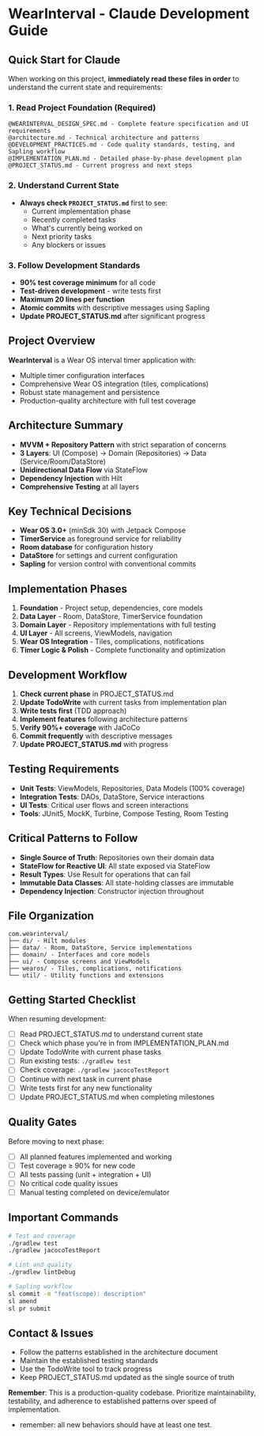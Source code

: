# WearInterval - Claude Development Guide

## Quick Start for Claude
When working on this project, **immediately read these files in order** to understand the current state and requirements:

### 1. Read Project Foundation (Required)
```
@WEARINTERVAL_DESIGN_SPEC.md - Complete feature specification and UI requirements
@architecture.md - Technical architecture and patterns
@DEVELOPMENT_PRACTICES.md - Code quality standards, testing, and Sapling workflow
@IMPLEMENTATION_PLAN.md - Detailed phase-by-phase development plan
@PROJECT_STATUS.md - Current progress and next steps
```

### 2. Understand Current State
- **Always check `PROJECT_STATUS.md`** first to see:
  - Current implementation phase
  - Recently completed tasks  
  - What's currently being worked on
  - Next priority tasks
  - Any blockers or issues

### 3. Follow Development Standards
- **90% test coverage minimum** for all code
- **Test-driven development** - write tests first
- **Maximum 20 lines per function**
- **Atomic commits** with descriptive messages using Sapling
- **Update PROJECT_STATUS.md** after significant progress

## Project Overview
**WearInterval** is a Wear OS interval timer application with:
- Multiple timer configuration interfaces
- Comprehensive Wear OS integration (tiles, complications)
- Robust state management and persistence
- Production-quality architecture with full test coverage

## Architecture Summary
- **MVVM + Repository Pattern** with strict separation of concerns
- **3 Layers**: UI (Compose) → Domain (Repositories) → Data (Service/Room/DataStore)
- **Unidirectional Data Flow** via StateFlow
- **Dependency Injection** with Hilt
- **Comprehensive Testing** at all layers

## Key Technical Decisions
- **Wear OS 3.0+** (minSdk 30) with Jetpack Compose
- **TimerService** as foreground service for reliability
- **Room database** for configuration history
- **DataStore** for settings and current configuration
- **Sapling** for version control with conventional commits

## Implementation Phases
1. **Foundation** - Project setup, dependencies, core models
2. **Data Layer** - Room, DataStore, TimerService foundation  
3. **Domain Layer** - Repository implementations with full testing
4. **UI Layer** - All screens, ViewModels, navigation
5. **Wear OS Integration** - Tiles, complications, notifications
6. **Timer Logic & Polish** - Complete functionality and optimization

## Development Workflow
1. **Check current phase** in PROJECT_STATUS.md
2. **Update TodoWrite** with current tasks from implementation plan
3. **Write tests first** (TDD approach)
4. **Implement features** following architecture patterns
5. **Verify 90%+ coverage** with JaCoCo
6. **Commit frequently** with descriptive messages
7. **Update PROJECT_STATUS.md** with progress

## Testing Requirements
- **Unit Tests**: ViewModels, Repositories, Data Models (100% coverage)
- **Integration Tests**: DAOs, DataStore, Service interactions
- **UI Tests**: Critical user flows and screen interactions
- **Tools**: JUnit5, MockK, Turbine, Compose Testing, Room Testing

## Critical Patterns to Follow
- **Single Source of Truth**: Repositories own their domain data
- **StateFlow for Reactive UI**: All state exposed via StateFlow
- **Result Types**: Use Result<T> for operations that can fail  
- **Immutable Data Classes**: All state-holding classes are immutable
- **Dependency Injection**: Constructor injection throughout

## File Organization
```
com.wearinterval/
├── di/ - Hilt modules
├── data/ - Room, DataStore, Service implementations
├── domain/ - Interfaces and core models
├── ui/ - Compose screens and ViewModels
├── wearos/ - Tiles, complications, notifications
└── util/ - Utility functions and extensions
```

## Getting Started Checklist
When resuming development:

- [ ] Read PROJECT_STATUS.md to understand current state
- [ ] Check which phase you're in from IMPLEMENTATION_PLAN.md
- [ ] Update TodoWrite with current phase tasks
- [ ] Run existing tests: `./gradlew test`
- [ ] Check coverage: `./gradlew jacocoTestReport`  
- [ ] Continue with next task in current phase
- [ ] Write tests first for any new functionality
- [ ] Update PROJECT_STATUS.md when completing milestones

## Quality Gates
Before moving to next phase:
- [ ] All planned features implemented and working
- [ ] Test coverage ≥ 90% for new code
- [ ] All tests passing (unit + integration + UI)
- [ ] No critical code quality issues
- [ ] Manual testing completed on device/emulator

## Important Commands
```bash
# Test and coverage
./gradlew test
./gradlew jacocoTestReport

# Lint and quality
./gradlew lintDebug

# Sapling workflow
sl commit -m "feat(scope): description"
sl amend
sl pr submit
```

## Contact & Issues
- Follow the patterns established in the architecture document
- Maintain the established testing standards
- Use the TodoWrite tool to track progress
- Keep PROJECT_STATUS.md updated as the single source of truth

**Remember**: This is a production-quality codebase. Prioritize maintainability, testability, and adherence to established patterns over speed of implementation.
- remember: all new behaviors should have at least one test.